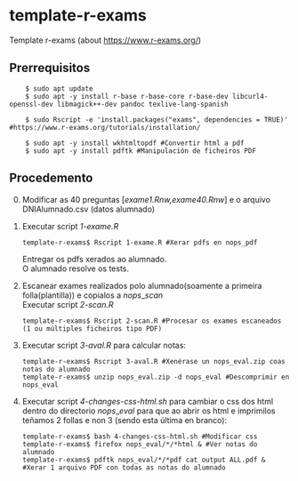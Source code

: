 template-r-exams
================

Template r-exams (about <https://www.r-exams.org/>)

Prerrequisitos
--------------
        $ sudo apt update
        $ sudo apt -y install r-base r-base-core r-base-dev libcurl4-openssl-dev libmagick++-dev pandoc texlive-lang-spanish

        $ sudo Rscript -e 'install.packages("exams", dependencies = TRUE)' #https://www.r-exams.org/tutorials/installation/

        $ sudo apt -y install wkhtmltopdf #Convertir html a pdf
        $ sudo apt -y install pdftk #Manipulación de ficheiros PDF

Procedemento
------------

0.  Modificar as 40 preguntas \[*exame1.Rnw,exame40.Rnw*\] e o arquivo DNIAlumnado.csv (datos alumnado)

1.  Executar script *1-exame.R*

        template-r-exams$ Rscript 1-exame.R #Xerar pdfs en nops_pdf

    Entregar os pdfs xerados ao alumnado.\
    O alumnado resolve os tests.

2.  Escanear exames realizados polo alumnado(soamente a primeira
    folla(plantilla)) e copialos a *nops*\_*scan*\
    Executar script *2-scan.R*

        template-r-exams$ Rscript 2-scan.R #Procesar os exames escaneados (1 ou múltiples ficheiros tipo PDF)

3.  Executar script *3-aval.R* para calcular notas:

        template-r-exams$ Rscript 3-aval.R #Xenérase un nops_eval.zip coas notas do alumnado
        template-r-exams$ unzip nops_eval.zip -d nops_eval #Descomprimir en nops_eval

4.  Executar script *4-changes-css-html.sh* para cambiar o css dos html
    dentro do directorio *nops*\_*eval* para que ao abrir os html e
    imprimilos teñamos 2 follas e non 3 (sendo esta última en branco):

        template-r-exams$ bash 4-changes-css-html.sh #Modificar css
        template-r-exams$ firefox nops_eval/*/*html & #Ver notas do alumnado
        template-r-exams$ pdftk nops_eval/*/*pdf cat output ALL.pdf & #Xerar 1 arquivo PDF con todas as notas do alumnado

